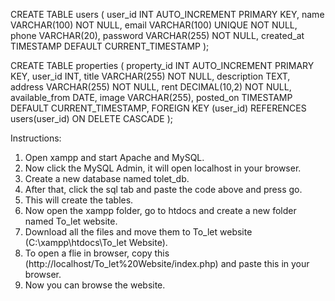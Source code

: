 CREATE TABLE users (
    user_id INT AUTO_INCREMENT PRIMARY KEY,
    name VARCHAR(100) NOT NULL,
    email VARCHAR(100) UNIQUE NOT NULL,
    phone VARCHAR(20),
    password VARCHAR(255) NOT NULL,
    created_at TIMESTAMP DEFAULT CURRENT_TIMESTAMP
);


CREATE TABLE properties (
    property_id INT AUTO_INCREMENT PRIMARY KEY,
    user_id INT,
    title VARCHAR(255) NOT NULL,
    description TEXT,
    address VARCHAR(255) NOT NULL,
    rent DECIMAL(10,2) NOT NULL,
    available_from DATE,
    image VARCHAR(255),
    posted_on TIMESTAMP DEFAULT CURRENT_TIMESTAMP,
    FOREIGN KEY (user_id) REFERENCES users(user_id) ON DELETE CASCADE
);


Instructions:
1. Open xampp and start Apache and MySQL.
2. Now click the MySQL Admin, it will open localhost in your browser.
3. Create a new database named tolet_db.
4. After that, click the sql tab and paste the code above and press go.
5. This will create the tables.
6. Now open the xampp folder, go to htdocs and create a new folder named To_let website.
7. Download all the files and move them to To_let website (C:\xampp\htdocs\To_let Website).
8. To open a flie in browser, copy this (http://localhost/To_let%20Website/index.php) and paste this in your browser.
9. Now you can browse the website.
